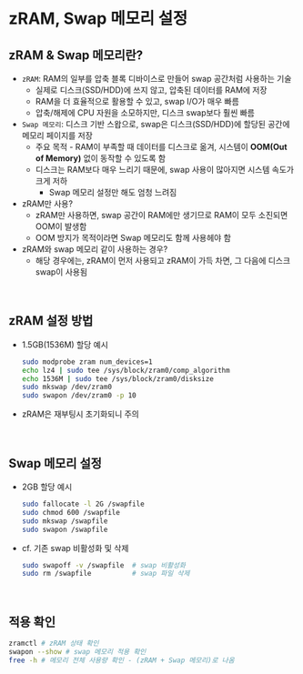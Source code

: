 # zRAM, Swap 메모리 설정

## zRAM & Swap 메모리란?
* `zRAM`: RAM의 일부를 압축 블록 디바이스로 만들어 swap 공간처럼 사용하는 기술
  * 실제로 디스크(SSD/HDD)에 쓰지 않고, 압축된 데이터를 RAM에 저장
  * RAM을 더 효율적으로 활용할 수 있고, swap I/O가 매우 빠름
  * 압축/해제에 CPU 자원을 소모하지만, 디스크 swap보다 훨씬 빠름
* `Swap 메모리`: 디스크 기반 스왑으로, swap은 디스크(SSD/HDD)에 할당된 공간에 메모리 페이지를 저장
  * 주요 목적 - RAM이 부족할 때 데이터를 디스크로 옮겨, 시스템이 **OOM(Out of Memory)** 없이 동작할 수 있도록 함
  * 디스크는 RAM보다 매우 느리기 때문에, swap 사용이 많아지면 시스템 속도가 크게 저하
    * Swap 메모리 설정만 해도 엄청 느려짐
* zRAM만 사용?
  * zRAM만 사용하면, swap 공간이 RAM에만 생기므로 RAM이 모두 소진되면 OOM이 발생함
  * OOM 방지가 목적이라면 Swap 메모리도 함께 사용헤야 함
* zRAM와 swap 메모리 같이 사용하는 경우?
  * 해당 경우에는, zRAM이 먼저 사용되고 zRAM이 가득 차면, 그 다음에 디스크 swap이 사용됨

<br>

## zRAM 설정 방법
* 1.5GB(1536M) 할당 예시
  ```sh
  sudo modprobe zram num_devices=1
  echo lz4 | sudo tee /sys/block/zram0/comp_algorithm
  echo 1536M | sudo tee /sys/block/zram0/disksize
  sudo mkswap /dev/zram0
  sudo swapon /dev/zram0 -p 10
  ```
* zRAM은 재부팅시 초기화되니 주의

<br>

## Swap 메모리 설정
* 2GB 할당 예시
  ```sh
  sudo fallocate -l 2G /swapfile
  sudo chmod 600 /swapfile
  sudo mkswap /swapfile
  sudo swapon /swapfile
  ```
* cf. 기존 swap 비활성화 및 삭제
  ```sh
  sudo swapoff -v /swapfile  # swap 비활성화
  sudo rm /swapfile          # swap 파일 삭제
  ```

<br>

## 적용 확인
```sh
zramctl # zRAM 상태 확인
swapon --show # swap 메모리 적용 확인
free -h # 메모리 전체 사용량 확인 - (zRAM + Swap 메모리)로 나옴
```